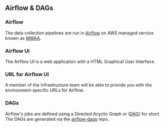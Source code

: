 ## Airflow & DAGs

### Airflow

The data collection pipelines are run in [Airflow](https://airflow.apache.org/) on AWS managed service known as [MWAA](https://docs.aws.amazon.com/mwaa/latest/userguide/what-is-mwaa.html).

### Airflow UI

The Airflow UI is a web application with a HTML Graphical User Interface.

### URL for Airflow UI

A member of the Infrastructure team will be able to provide you with the environment-specific URLs for Airflow.

### DAGs

Airflow's jobs are defined using a Directed Acyclic Graph or ([DAG](https://airflow.apache.org/docs/apache-airflow/stable/core-concepts/dags.html)) for short.  The DAGs are generated via the [airflow-dags](https://github.com/digital-land/airflow-dags/) repo. 

